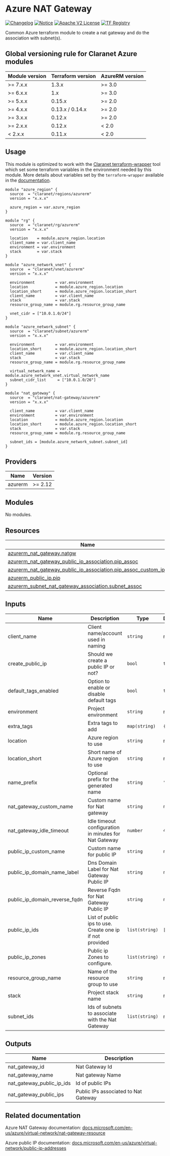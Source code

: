 # Azure NAT Gateway

[![Changelog](https://img.shields.io/badge/changelog-release-green.svg)](CHANGELOG.md) [![Notice](https://img.shields.io/badge/notice-copyright-yellow.svg)](NOTICE) [![Apache V2 License](https://img.shields.io/badge/license-Apache%20V2-orange.svg)](LICENSE) [![TF Registry](https://img.shields.io/badge/terraform-registry-blue.svg)](https://registry.terraform.io/modules/claranet/nat-gateway/azurerm/)

Common Azure terraform module to create a nat gateway and do the association with subnet(s).

<!-- BEGIN_TF_DOCS -->
## Global versioning rule for Claranet Azure modules

| Module version | Terraform version | AzureRM version |
| -------------- | ----------------- | --------------- |
| >= 7.x.x       | 1.3.x             | >= 3.0          |
| >= 6.x.x       | 1.x               | >= 3.0          |
| >= 5.x.x       | 0.15.x            | >= 2.0          |
| >= 4.x.x       | 0.13.x / 0.14.x   | >= 2.0          |
| >= 3.x.x       | 0.12.x            | >= 2.0          |
| >= 2.x.x       | 0.12.x            | < 2.0           |
| <  2.x.x       | 0.11.x            | < 2.0           |

## Usage

This module is optimized to work with the [Claranet terraform-wrapper](https://github.com/claranet/terraform-wrapper) tool
which set some terraform variables in the environment needed by this module.
More details about variables set by the `terraform-wrapper` available in the [documentation](https://github.com/claranet/terraform-wrapper#environment).

```hcl
module "azure_region" {
  source  = "claranet/regions/azurerm"
  version = "x.x.x"

  azure_region = var.azure_region
}

module "rg" {
  source  = "claranet/rg/azurerm"
  version = "x.x.x"

  location    = module.azure_region.location
  client_name = var.client_name
  environment = var.environment
  stack       = var.stack
}

module "azure_network_vnet" {
  source  = "claranet/vnet/azurerm"
  version = "x.x.x"

  environment         = var.environment
  location            = module.azure_region.location
  location_short      = module.azure_region.location_short
  client_name         = var.client_name
  stack               = var.stack
  resource_group_name = module.rg.resource_group_name

  vnet_cidr = ["10.0.1.0/24"]
}

module "azure_network_subnet" {
  source  = "claranet/subnet/azurerm"
  version = "x.x.x"

  environment         = var.environment
  location_short      = module.azure_region.location_short
  client_name         = var.client_name
  stack               = var.stack
  resource_group_name = module.rg.resource_group_name

  virtual_network_name = module.azure_network_vnet.virtual_network_name
  subnet_cidr_list     = ["10.0.1.0/26"]
}

module "nat_gateway" {
  source  = "claranet/nat-gateway/azurerm"
  version = "x.x.x"

  client_name         = var.client_name
  environment         = var.environment
  location            = module.azure_region.location
  location_short      = module.azure_region.location_short
  stack               = var.stack
  resource_group_name = module.rg.resource_group_name

  subnet_ids = [module.azure_network_subnet.subnet_id]
}
```

## Providers

| Name | Version |
|------|---------|
| azurerm | >= 2.12 |

## Modules

No modules.

## Resources

| Name | Type |
|------|------|
| [azurerm_nat_gateway.natgw](https://registry.terraform.io/providers/hashicorp/azurerm/latest/docs/resources/nat_gateway) | resource |
| [azurerm_nat_gateway_public_ip_association.pip_assoc](https://registry.terraform.io/providers/hashicorp/azurerm/latest/docs/resources/nat_gateway_public_ip_association) | resource |
| [azurerm_nat_gateway_public_ip_association.pip_assoc_custom_ips](https://registry.terraform.io/providers/hashicorp/azurerm/latest/docs/resources/nat_gateway_public_ip_association) | resource |
| [azurerm_public_ip.pip](https://registry.terraform.io/providers/hashicorp/azurerm/latest/docs/resources/public_ip) | resource |
| [azurerm_subnet_nat_gateway_association.subnet_assoc](https://registry.terraform.io/providers/hashicorp/azurerm/latest/docs/resources/subnet_nat_gateway_association) | resource |

## Inputs

| Name | Description | Type | Default | Required |
|------|-------------|------|---------|:--------:|
| client\_name | Client name/account used in naming | `string` | n/a | yes |
| create\_public\_ip | Should we create a public IP or not? | `bool` | `true` | no |
| default\_tags\_enabled | Option to enable or disable default tags | `bool` | `true` | no |
| environment | Project environment | `string` | n/a | yes |
| extra\_tags | Extra tags to add | `map(string)` | `{}` | no |
| location | Azure region to use | `string` | n/a | yes |
| location\_short | Short name of Azure region to use | `string` | n/a | yes |
| name\_prefix | Optional prefix for the generated name | `string` | `""` | no |
| nat\_gateway\_custom\_name | Custom name for Nat gateway | `string` | `null` | no |
| nat\_gateway\_idle\_timeout | Idle timeout configuration in minutes for Nat Gateway | `number` | `4` | no |
| public\_ip\_custom\_name | Custom name for public IP | `string` | `null` | no |
| public\_ip\_domain\_name\_label | Dns Domain Label for Nat Gateway Public IP | `string` | `null` | no |
| public\_ip\_domain\_reverse\_fqdn | Reverse Fqdn for Nat Gateway Public IP | `string` | `null` | no |
| public\_ip\_ids | List of public ips to use. Create one ip if not provided | `list(string)` | `[]` | no |
| public\_ip\_zones | Public ip Zones to configure. | `list(string)` | `null` | no |
| resource\_group\_name | Name of the resource group to use | `string` | n/a | yes |
| stack | Project stack name | `string` | n/a | yes |
| subnet\_ids | Ids of subnets to associate with the Nat Gateway | `list(string)` | n/a | yes |

## Outputs

| Name | Description |
|------|-------------|
| nat\_gateway\_id | Nat Gateway Id |
| nat\_gateway\_name | Nat gateway Name |
| nat\_gateway\_public\_ip\_ids | Id of public IPs |
| nat\_gateway\_public\_ips | Public IPs associated to Nat Gateway |
<!-- END_TF_DOCS -->
## Related documentation

Azure NAT Gateway documentation: [docs.microsoft.com/en-us/azure/virtual-network/nat-gateway-resource](https://docs.microsoft.com/en-us/azure/virtual-network/nat-gateway-resource)

Azure public IP documentation: [docs.microsoft.com/en-us/azure/virtual-network/public-ip-addresses](https://docs.microsoft.com/en-us/azure/virtual-network/public-ip-addresses)

